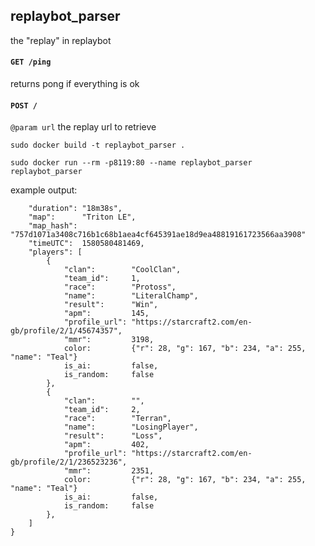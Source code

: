 ## replaybot_parser

the "replay" in replaybot

#### `GET /ping`
returns pong if everything is ok

#### `POST /`
`@param url` the replay url to retrieve

`sudo docker build -t replaybot_parser .`

`sudo docker run --rm -p8119:80 --name replaybot_parser replaybot_parser`

example output:
```{
    "duration": "18m38s",
    "map":      "Triton LE",
    "map_hash": "757d1071a3408c716b1c68b1aea4cf645391ae18d9ea48819161723566aa3908"
    "timeUTC":  1580580481469,
    "players": [
        {
            "clan":        "CoolClan",
            "team_id":     1,
            "race":        "Protoss",
            "name":        "LiteralChamp",
            "result":      "Win",
            "apm":         145,
            "profile_url": "https://starcraft2.com/en-gb/profile/2/1/45674357",
            "mmr":         3198,
            color:         {"r": 28, "g": 167, "b": 234, "a": 255, "name": "Teal"}
            is_ai:         false,
            is_random:     false
        },
        {
            "clan":        "",
            "team_id":     2,
            "race":        "Terran",
            "name":        "LosingPlayer",
            "result":      "Loss",
            "apm":         402,
            "profile_url": "https://starcraft2.com/en-gb/profile/2/1/236523236",
            "mmr":         2351,
            color:         {"r": 28, "g": 167, "b": 234, "a": 255, "name": "Teal"}
            is_ai:         false,
            is_random:     false
        },
    ]
}
``` 
